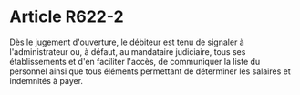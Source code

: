 # Article R622-2

Dès le jugement d'ouverture, le débiteur est tenu de signaler à l'administrateur ou, à défaut, au mandataire judiciaire, tous ses établissements et d'en faciliter l'accès, de communiquer la liste du personnel ainsi que tous éléments permettant de déterminer les salaires et indemnités à payer.